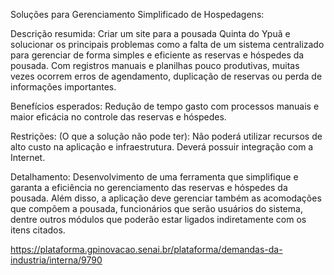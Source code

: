 Soluções para Gerenciamento Simplificado de Hospedagens:

Descrição resumida: Criar um site para a pousada Quinta do Ypuã e solucionar os principais problemas como a falta de um sistema centralizado para gerenciar de forma simples e eficiente as reservas e hóspedes da pousada.
Com registros manuais e planilhas pouco produtivas, muitas vezes ocorrem erros de agendamento, duplicação de reservas ou perda de informações importantes.

Benefícios esperados: Redução de tempo gasto com processos manuais e maior eficácia no controle das reservas e hóspedes.

Restrições: (O que a solução não pode ter):
Não poderá utilizar recursos de alto custo na aplicação e infraestrutura.
Deverá possuir integração com a Internet.

Detalhamento: Desenvolvimento de uma ferramenta que simplifique e garanta a eficiência no gerenciamento das reservas e hóspedes da pousada. Além disso, a aplicação deve gerenciar também as acomodações que compõem a pousada, funcionários que serão usuários do sistema, dentre outros módulos que poderão estar ligados indiretamente com os itens citados.

https://plataforma.gpinovacao.senai.br/plataforma/demandas-da-industria/interna/9790
